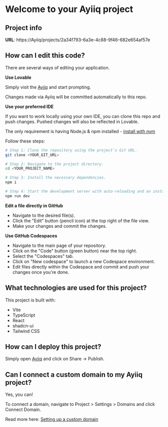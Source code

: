 # Welcome to your Ayiiq project

## Project info

**URL**: https://Ayiiq/projects/2a34f793-6a3e-4c88-9f46-682e654af57e

## How can I edit this code?

There are several ways of editing your application.

**Use Lovable**

Simply visit the [Ayiiq](https://Ayiiq/projects/2a34f793-6a3e-4c88-9f46-682e654af57e) and start prompting.

Changes made via Ayiiq will be committed automatically to this repo.

**Use your preferred IDE**

If you want to work locally using your own IDE, you can clone this repo and push changes. Pushed changes will also be reflected in Lovable.

The only requirement is having Node.js & npm installed - [install with nvm](https://github.com/nvm-sh/nvm#installing-and-updating)

Follow these steps:

```sh
# Step 1: Clone the repository using the project's Git URL.
git clone <YOUR_GIT_URL>

# Step 2: Navigate to the project directory.
cd <YOUR_PROJECT_NAME>

# Step 3: Install the necessary dependencies.
npm i

# Step 4: Start the development server with auto-reloading and an instant preview.
npm run dev
```

**Edit a file directly in GitHub**

- Navigate to the desired file(s).
- Click the "Edit" button (pencil icon) at the top right of the file view.
- Make your changes and commit the changes.

**Use GitHub Codespaces**

- Navigate to the main page of your repository.
- Click on the "Code" button (green button) near the top right.
- Select the "Codespaces" tab.
- Click on "New codespace" to launch a new Codespace environment.
- Edit files directly within the Codespace and commit and push your changes once you're done.

## What technologies are used for this project?

This project is built with:

- Vite
- TypeScript
- React
- shadcn-ui
- Tailwind CSS

## How can I deploy this project?

Simply open [Ayiiq](https://Ayiiq/projects/2a34f793-6a3e-4c88-9f46-682e654af57e) and click on Share -> Publish.

## Can I connect a custom domain to my Ayiiq project?

Yes, you can!

To connect a domain, navigate to Project > Settings > Domains and click Connect Domain.

Read more here: [Setting up a custom domain](https://docs.Ayiiq.dev/features/custom-domain#custom-domain)
